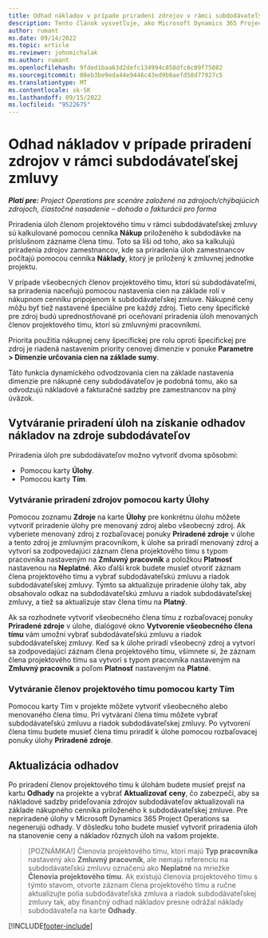 ```yaml
---
title: Odhad nákladov v prípade priradení zdrojov v rámci subdodávateľskej zmluvy
description: Tento článok vysvetľuje, ako Microsoft Dynamics 365 Project Operations vypočítava odhad nákladov na priradenia zdrojov v rámci subdodávateľskej zmluvy.
author: rumant
ms.date: 09/14/2022
ms.topic: article
ms.reviewer: johnmichalak
ms.author: rumant
ms.openlocfilehash: 9fded1baa63d2defc134994c858dfc6c09f75082
ms.sourcegitcommit: 08eb3be9eda44e9446c43ed9b6aefd58d77927c5
ms.translationtype: MT
ms.contentlocale: sk-SK
ms.lasthandoff: 09/15/2022
ms.locfileid: "9522675"
---
```

# <a name="cost-estimation-of-subcontracted-resource-assignments"></a>Odhad nákladov v prípade priradení zdrojov v rámci subdodávateľskej zmluvy

_**Platí pre:** Project Operations pre scenáre založené na zdrojoch/chýbajúcich zdrojoch, čiastočné nasadenie – dohoda o fakturácii pro forma_

Priradenia úloh členom projektového tímu v rámci subdodávateľskej zmluvy sú kalkulované pomocou cenníka **Nákup** priloženého k subdodávke na príslušnom zázname člena tímu. Toto sa líši od toho, ako sa kalkulujú priradenia zdrojov zamestnancov, kde sa priradenia úloh zamestnancov počítajú pomocou cenníka **Náklady**, ktorý je priložený k zmluvnej jednotke projektu. 

V prípade všeobecných členov projektového tímu, ktorí sú subdodávateľmi, sa priradenia naceňujú pomocou nastavenia cien na základe rolí v nákupnom cenníku pripojenom k subdodávateľskej zmluve. Nákupné ceny môžu byť tiež nastavené špeciálne pre každý zdroj. Tieto ceny špecifické pre zdroj budú uprednostňované pri oceňovaní priradenia úloh menovaných členov projektového tímu, ktorí sú zmluvnými pracovníkmi. 

Priorita použitia nákupnej ceny špecifickej pre rolu oproti špecifickej pre zdroj je riadená nastavením priority cenovej dimenzie v ponuke **Parametre > Dimenzie určovania cien na základe sumy**.

Táto funkcia dynamického odvodzovania cien na základe nastavenia dimenzie pre nákupné ceny subdodávateľov je podobná tomu, ako sa odvodzujú nákladové a fakturačné sadzby pre zamestnancov na plný úväzok. 

## <a name="creating-task-assignments-for-getting-cost-estimates-of-subcontractor-resources"></a>Vytváranie priradení úloh na získanie odhadov nákladov na zdroje subdodávateľov

Priradenia úloh pre subdodávateľov možno vytvoriť dvoma spôsobmi: 
- Pomocou karty **Úlohy**.
- Pomocou karty **Tím**.

### <a name="creating-resources-assignments-using-the-tasks-tab"></a>Vytváranie priradení zdrojov pomocou karty Úlohy
Pomocou zoznamu **Zdroje** na karte **Úlohy** pre konkrétnu úlohu môžete vytvoriť priradenie úlohy pre menovaný zdroj alebo všeobecný zdroj. Ak vyberiete menovaný zdroj z rozbaľovacej ponuky **Priradené zdroje** v úlohe a tento zdroj je zmluvným pracovníkom, k úlohe sa priradí menovaný zdroj a vytvorí sa zodpovedajúci záznam člena projektového tímu s typom pracovníka nastaveným na **Zmluvný pracovník** a položkou **Platnosť** nastavenou na **Neplatné**. Ako ďalší krok budete musieť otvoriť záznam člena projektového tímu a vybrať subdodávateľskú zmluvu a riadok subdodávateľskej zmluvy. Týmto sa aktualizuje priradenie úlohy tak, aby obsahovalo odkaz na subdodávateľskú zmluvu a riadok subdodávateľskej zmluvy, a tiež sa aktualizuje stav člena tímu na **Platný**.

Ak sa rozhodnete vytvoriť všeobecného člena tímu z rozbaľovacej ponuky **Priradené zdroje** v úlohe, dialógové okno **Vytvorenie všeobecného člena tímu** vám umožní vybrať subdodávateľskú zmluvu a riadok subdodávateľskej zmluvy. Keď sa k úlohe priradí všeobecný zdroj a vytvorí sa zodpovedajúci záznam člena projektového tímu, všimnete si, že záznam člena projektového tímu sa vytvorí s typom pracovníka nastaveným na **Zmluvný pracovník** a poľom **Platnosť** nastaveným na **Platné**.

### <a name="creating-project-team-members-using-the-team-tab"></a>Vytváranie členov projektového tímu pomocou karty Tím
Pomocou karty Tím v projekte môžete vytvoriť všeobecného alebo menovaného člena tímu. Pri vytváraní člena tímu môžete vybrať subdodávateľskú zmluvu a riadok subdodávateľskej zmluvy. Po vytvorení člena tímu budete musieť člena tímu priradiť k úlohe pomocou rozbaľovacej ponuky úlohy **Priradené zdroje**. 

## <a name="updating-estimates"></a>Aktualizácia odhadov
Po priradení členov projektového tímu k úlohám budete musieť prejsť na kartu **Odhady** na projekte a vybrať **Aktualizovať ceny**, čo zabezpečí, aby sa nákladové sadzby prideľovania zdrojov subdodávateľov aktualizovali na základe nákupného cenníka priloženého k subdodávateľskej zmluve. Pre nepriradené úlohy v Microsoft Dynamics 365 Project Operations sa negenerujú odhady. V dôsledku toho budete musieť vytvoriť priradenia úloh na stanovenie ceny a nákladov rôznych úloh na vašom projekte. 

> [POZNÁMKA!] Členovia projektového tímu, ktorí majú **Typ pracovníka** nastavený ako **Zmluvný pracovník**, ale nemajú referenciu na subdodávateľskú zmluvu označenú ako **Neplatné** na mriežke **Členovia projektového tímu**. Ak existujú členovia projektového tímu s týmto stavom, otvorte záznam člena projektového tímu a ručne aktualizujte polia subdodávateľská zmluva a riadok subdodávateľskej zmluvy tak, aby finančný odhad nákladov presne odrážal náklady subdodávateľa na karte **Odhady**. 


[!INCLUDE[footer-include](../../includes/footer-banner.md)]
